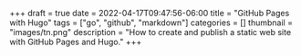 +++ 
draft = true
date = 2022-04-17T09:47:56-06:00
title = "GitHub Pages with Hugo"
tags = ["go", "github", "markdown"]
categories = []
thumbnail = "images/tn.png"
description = "How to create and publish a static web site with GitHub Pages and Hugo."
+++
